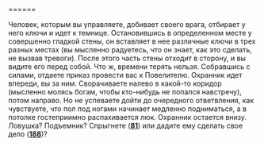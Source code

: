 ======

Человек, которым вы управляете, добивает своего врага, отбирает у него ключи и идет к темнице. Остановившись в определенном месте у совершенно гладкой стены, он вставляет в нее различные ключи в трех разных местах (вы мысленно радуетесь, что он знает, как это сделать, не вызвав тревоги). После этого часть стены отходит в сторону, и вы видите его перед собой. Что ж, времени терять нельзя. Собравшись с силами, отдаете приказ провести вас к Повелителю. Охранник идет впереди, вы за ним. Сворачиваете налево в какой-то коридор (мысленно молясь богам, чтобы кто-нибудь не попался навстречу), потом направо. Но не успеваете дойти до очередного ответвления, как чувствуете, что пол под ногами начинает медленно подниматься, а в потолке гостеприимно распахивается люк. Охранник остается внизу. Ловушка? Подъемник? Спрыгнете ([**81**](#n_81)) или дадите ему сделать свое дело ([**188**](#n_188))?

